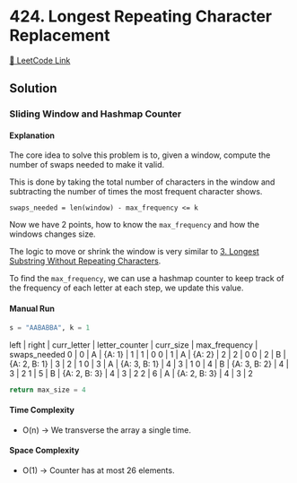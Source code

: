 # 424. Longest Repeating Character Replacement

[🔗 LeetCode Link](https://leetcode.com/problems/longest-repeating-character-replacement/description/)

## Solution

### Sliding Window and Hashmap Counter

#### Explanation

The core idea to solve this problem is to, given a window,
compute the number of swaps needed to make it valid.

This is done by taking the total number of characters in the window
and subtracting the number of times the most frequent character shows.

`swaps_needed = len(window) - max_frequency <= k`

Now we have 2 points, how to know the `max_frequency`
and how the windows changes size.

The logic to move or shrink the window is very similar to
[3. Longest Substring Without Repeating Characters](../0003_longest-substring-without-repeating-characters).

To find the `max_frequency`,
we can use a hashmap counter to keep track of the frequency of each letter
at each step, we update this value.

#### Manual Run

```python
s = "AABABBA", k = 1
```

left | right | curr_letter | letter_counter | curr_size | max_frequency | swaps_needed
0 | 0 | A | {A: 1} | 1 | 1 | 0
0 | 1 | A | {A: 2} | 2 | 2 | 0
0 | 2 | B | {A: 2, B: 1} | 3 | 2 | 1
0 | 3 | A | {A: 3, B: 1} | 4 | 3 | 1
0 | 4 | B | {A: 3, B: 2} | 4 | 3 | 2
1 | 5 | B | {A: 2, B: 3} | 4 | 3 | 2
2 | 6 | A | {A: 2, B: 3} | 4 | 3 | 2

```python
return max_size = 4
```

#### Time Complexity

- O(n) -> We transverse the array a single time.

#### Space Complexity

- O(1) -> Counter has at most 26 elements.
